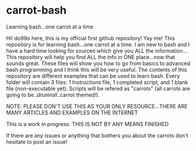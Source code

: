 # carrot-bash
Learning bash...one carrot at a time

Hi! do99o here, this is my official first github repository! Yay me! This repository is for learning bash...one carrot at a time. I am new to bash and I have a hard time looking for sources which give you ALL the information... This repository will help you find ALL the info in ONE place...now that sounds great. These files will show you how to go from basics to advanced bash programming and I think this will be very useful. The contents of this repository are different examples that can be used to learn bash. Every folder will contain 3 files: 1 Instructions file, 1 completed script, and 1 blank file (non-executable yet). Scripts will be refered as "carrots" (all carrots are going to be..*drumroll*..carrot themed!).

NOTE: PLEASE DON'T USE THIS AS YOUR ONLY RESOURCE...THERE ARE MANY ARTICLES AND EXAMPLES ON THE INTERNET

This is a work in progress. THIS IS NOT BY ANY MEANS FINISHED

If there are any issues or anything that bothers you about the carrots don't hesitate to post an issue!
